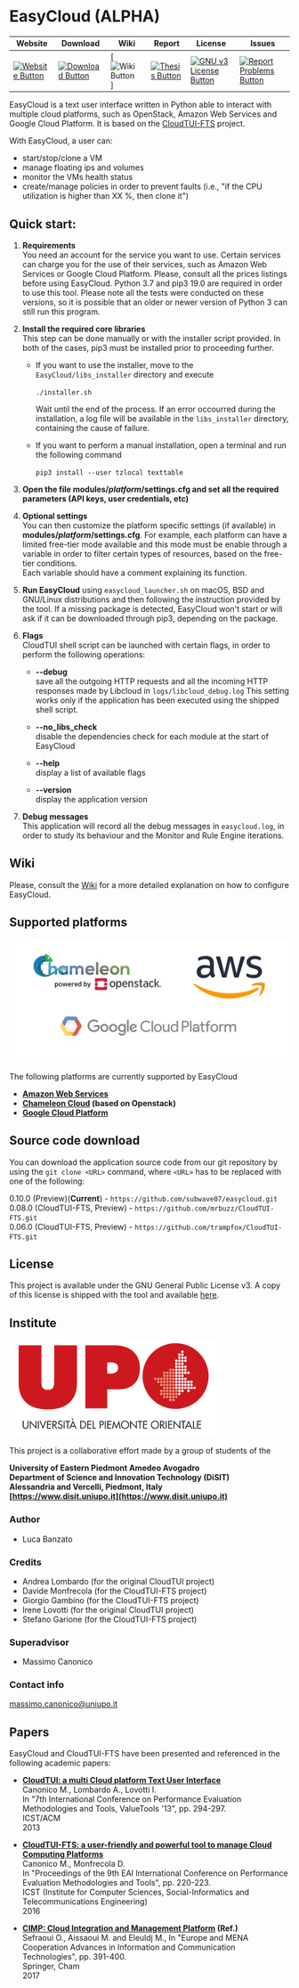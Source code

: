 # EasyCloud (ALPHA)

|Website|Download|Wiki|Report|License|Issues|
|---------|---------|---------|---------|----------|----------|
| [![Website Button](https://img.shields.io/badge/Open-Website-green.svg)](https://subwave07.github.io/easycloud)| [![Download Button](https://img.shields.io/badge/EasyCloud-0.10.0-blue.svg)](../../archive/master.zip) | [![Wiki Button](../../wiki)] | [![Thesis Button](https://img.shields.io/badge/Report-Italian-yellow.svg)](dummy) | [![GNU v3 License Button](https://img.shields.io/badge/License-GNU%20v3-green.svg)](LICENSE) | [![Report Problems Button](https://img.shields.io/badge/Report-Problems-red.svg)](issues)|


EasyCloud is a text user interface written in Python able to interact with
multiple cloud platforms, such as OpenStack, Amazon Web Services and Google
Cloud Platform. It is based on the [CloudTUI-FTS](https://github.com/mrbuzz/CloudTUI-FTS) project.

With EasyCloud, a user can:  
* start/stop/clone a VM
* manage floating ips and volumes
* monitor the VMs health status
* create/manage policies in order to prevent faults (i.e., "if the CPU utilization is higher than XX %, then clone it")

## Quick start:

1. **Requirements**  
    You need an account for the service you want to use. Certain services
    can charge you for the use of their services, such as Amazon Web Services
    or Google Cloud Platform. Please, consult all the prices listings before
    using EasyCloud.
    Python 3.7 and pip3 19.0 are required in order to use this tool.
    Please note all the tests were conducted on these versions, so it is possible
    that an older or newer version of Python 3 can still run this program.

2. **Install the required core libraries**  
    This step can be done manually or with the installer script provided. In both of the cases, pip3
    must be installed prior to proceeding further.  

    * If you want to use the installer, move to the `EasyCloud/libs_installer` directory and execute

        `./installer.sh` 

        Wait until the end of the process. If an error occourred during the installation, a log file will be
        available in the `libs_installer` directory, containing the cause of failure.

    * If you want to perform a manual installation, open a terminal and run the following command

        `pip3 install --user tzlocal texttable`

3. **Open the file modules/*platform*/settings.cfg and set all the required parameters (API keys, user credentials, etc)**

4. **Optional settings**  
    You can then customize the platform specific settings (if available) in **modules/*platform*/settings.cfg**.
    For example, each platform can have a limited free-tier mode available and this mode must be enable through a variable
    in order to filter certain types of resources, based on the free-tier conditions.  
    Each variable should have a comment explaining its function.

4. **Run EasyCloud** using `easycloud_launcher.sh` on macOS, BSD and GNU/Linux distributions and then following the instruction provided by the tool.
    If a missing package is detected, EasyCloud won't start or will ask if it can be downloaded through pip3, depending on the package.

5. **Flags**  
    CloudTUI shell script can be launched with certain flags, in order to perform the following operations:
    
    * **--debug**  
        save all the outgoing HTTP requests and all the incoming HTTP responses made by Libcloud in `logs/libcloud_debug.log`
        This setting works only if the application has been executed using the shipped shell script.
    
    * **--no_libs_check**  
        disable the dependencies check for each module at the start of EasyCloud

    * **--help**  
         display a list of available flags

    * **--version**  
        display the application version

6. **Debug messages**  
    This application will record all the debug messages in `easycloud.log`, in order to study its behaviour and the Monitor and Rule Engine iterations.

## Wiki

Please, consult the [Wiki](../../wiki) for a more detailed explanation on how to configure EasyCloud.

## Supported platforms

![Platforms logos](README.md_files/providers.jpg)

The following platforms are currently supported by EasyCloud

* **[Amazon Web Services](https://aws.amazon.com)**
* **[Chameleon Cloud](https://www.chameleoncloud.org) (based on Openstack)**
* **[Google Cloud Platform](https://cloud.google.com)**

## Source code download

You can download the application source code from our git repository by using the `git clone <URL>` command,
where `<URL>` has to be replaced with one of the following:

0.10.0 (Preview)(**Current**) - `https://github.com/subwave07/easycloud.git`  
0.08.0 (CloudTUI-FTS, Preview) - `https://github.com/mrbuzz/CloudTUI-FTS.git`  
0.06.0 (CloudTUI-FTS, Preview) - `https://github.com/trampfox/CloudTUI-FTS.git`

## License
This project is available under the GNU General Public License v3. A copy of this license is shipped with the tool and available [here](LICENSE).

## Institute

![University Logo](README.md_files/upo_logo.png)

This project is a collaborative effort made by a group of students of the

**University of Eastern Piedmont Amedeo Avogadro  
Department of Science and Innovation Technology (DiSIT)  
Alessandria and Vercelli, Piedmont, Italy  
[https://www.disit.uniupo.it](https://www.disit.uniupo.it)**

### Author
* Luca Banzato

### Credits
* Andrea Lombardo (for the original CloudTUI project)
* Davide Monfrecola (for the CloudTUI-FTS project)
* Giorgio Gambino (for the CloudTUI-FTS project)
* Irene Lovotti (for the original CloudTUI project)
* Stefano Garione (for the CloudTUI-FTS project)

### Superadvisor
* Massimo Canonico

### Contact info
[massimo.canonico@uniupo.it](mailto:massimo.canonico@uniupo.it)

## Papers

EasyCloud and CloudTUI-FTS have been presented and referenced in the following academic papers:

* **[CloudTUI: a multi Cloud platform Text User Interface](Papers/paper1_cloudtui.pdf)**  
    Canonico M., Lombardo A., Lovotti I.  
    In "7th International Conference on Performance Evaluation Methodologies and Tools, ValueTools '13", pp. 294-297.  
    ICST/ACM  
    2013

* **[CloudTUI-FTS: a user-friendly and powerful tool to manage Cloud Computing Platforms](Papers/paper2_cloudtui.pdf)**  
    Canonico M., Monfrecola D.  
    In "Proceedings of the 9th EAI International Conference on Performance Evaluation Methodologies and Tools", pp. 220-223.  
    ICST (Institute for Computer Sciences, Social-Informatics and Telecommunications Engineering)  
    2016

* **[CIMP: Cloud Integration and Management Platform](Papers/reference1_cloudtui.pdf) (Ref.)**  
    Sefraoui O., Aissaoui M. and Eleuldj M.,
    In "Europe and MENA Cooperation Advances in Information and Communication Technologies", pp. 391-400.  
    Springer, Cham  
    2017

